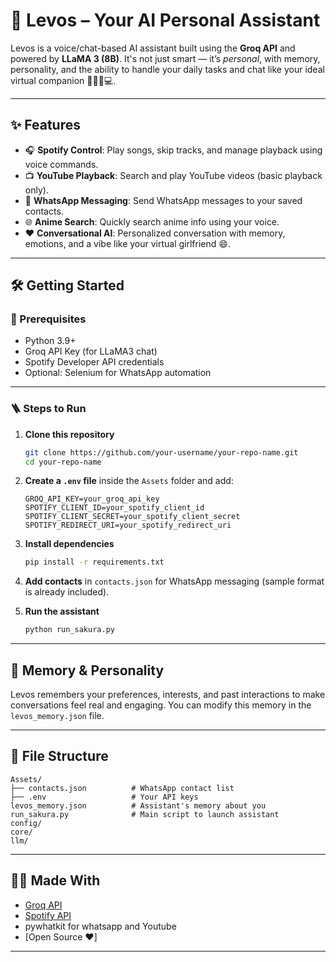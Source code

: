 
# 🌸 Levos – Your AI Personal Assistant

Levos is a voice/chat-based AI assistant built using the **Groq API** and powered by **LLaMA 3 (8B)**. It's not just smart — it’s *personal*, with memory, personality, and the ability to handle your daily tasks and chat like your ideal virtual companion 💬🎵📱💻.

---

## ✨ Features

- 🎧 **Spotify Control**: Play songs, skip tracks, and manage playback using voice commands.
- 📺 **YouTube Playback**: Search and play YouTube videos (basic playback only).
- 💬 **WhatsApp Messaging**: Send WhatsApp messages to your saved contacts.
- 🌐 **Anime Search**: Quickly search anime info using your voice.
- ❤️ **Conversational AI**: Personalized conversation with memory, emotions, and a vibe like your virtual girlfriend 😄.

---

## 🛠️ Getting Started

### 🔁 Prerequisites

- Python 3.9+
- Groq API Key (for LLaMA3 chat)
- Spotify Developer API credentials
- Optional: Selenium for WhatsApp automation

---

### 🪜 Steps to Run

1. **Clone this repository**
   ```bash
   git clone https://github.com/your-username/your-repo-name.git
   cd your-repo-name
   ```

2. **Create a `.env` file** inside the `Assets` folder and add:
   ```env
   GROQ_API_KEY=your_groq_api_key
   SPOTIFY_CLIENT_ID=your_spotify_client_id
   SPOTIFY_CLIENT_SECRET=your_spotify_client_secret
   SPOTIFY_REDIRECT_URI=your_spotify_redirect_uri
   ```

3. **Install dependencies**
   ```bash
   pip install -r requirements.txt
   ```

4. **Add contacts** in `contacts.json` for WhatsApp messaging (sample format is already included).

5. **Run the assistant**
   ```bash
   python run_sakura.py
   ```

---

## 🧠 Memory & Personality

Levos remembers your preferences, interests, and past interactions to make conversations feel real and engaging. You can modify this memory in the `levos_memory.json` file.

---

## 📂 File Structure

```
Assets/
├── contacts.json          # WhatsApp contact list
├── .env                   # Your API keys
levos_memory.json          # Assistant's memory about you
run_sakura.py              # Main script to launch assistant
config/
core/
llm/
```

---
## 🧑‍💻 Made With

- [Groq API](https://groq.com/)
- [Spotify API](https://developer.spotify.com/)
- pywhatkit for whatsapp and Youtube
- [Open Source ❤️]

---
